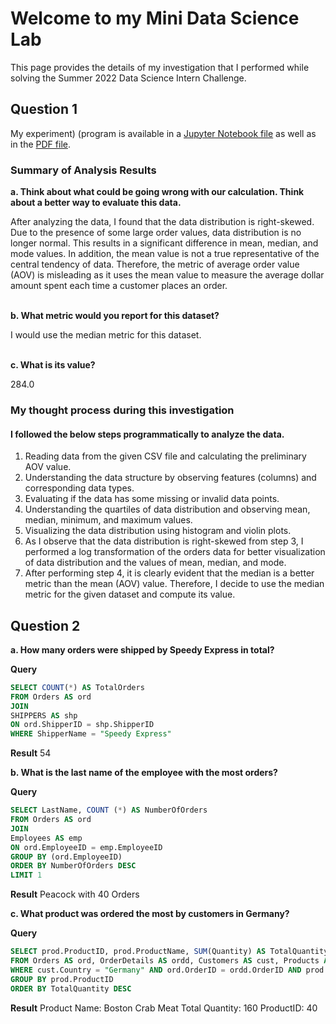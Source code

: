 # Welcome to my Mini Data Science Lab
This page provides the details of my investigation that I performed while solving the Summer 2022 Data Science Intern Challenge.

## Question 1
My experiment) (program is available in a [Jupyter Notebook file](https://github.com/Rijul5/DS-Challenger/blob/fc3f48183db1f312975364d713621ad6bd19b559/Challenger%20Notebook.pdf) as well as in the [PDF file](https://github.com/Rijul5/DS-Challenger/blob/fc3f48183db1f312975364d713621ad6bd19b559/Challenger%20Notebook.pdf).

### Summary of Analysis Results
**a.  Think about what could be going wrong with our calculation. Think about a better way to evaluate this data.**

After analyzing the data, I found that the data distribution is right-skewed. Due to the presence of some large order values, data distribution is no longer normal. This results in a significant difference in mean, median, and mode values. In addition, the mean value is not a true representative of the central tendency of data. Therefore, the metric of average order value (AOV) is misleading as it uses the mean value to measure the average dollar amount spent each time a customer places an order.
<br></br>

**b. What metric would you report for this dataset?**

I would use the median metric for this dataset.
<br></br>

**c.  What is its value?**

284.0

### My thought process during this investigation

#### I followed the below steps programmatically to analyze the data.

1. Reading data from the given CSV file and calculating the preliminary AOV value.
2. Understanding the data structure by observing features (columns) and corresponding data types.
3. Evaluating if the data has some missing or invalid data points.
4. Understanding the quartiles of data distribution and observing mean, median, minimum, and maximum values.
5. Visualizing the data distribution using histogram and violin plots.
6. As I observe that the data distribution is right-skewed from step 3, I performed a log transformation of the orders data for better visualization of data distribution and the values of mean, median, and mode.
7. After performing step 4, it is clearly evident that the median is a better metric than the mean (AOV) value. Therefore, I decide to use the median metric for the given dataset and compute its value.

## Question 2
**a. How many orders were shipped by Speedy Express in total?**

__Query__
```SQL
SELECT COUNT(*) AS TotalOrders
FROM Orders AS ord 
JOIN 
SHIPPERS AS shp 
ON ord.ShipperID = shp.ShipperID
WHERE ShipperName = "Speedy Express"
```

__Result__
54


**b. What is the last name of the employee with the most orders?**

__Query__
```SQL
SELECT LastName, COUNT (*) AS NumberOfOrders
FROM Orders AS ord
JOIN
Employees AS emp
ON ord.EmployeeID = emp.EmployeeID
GROUP BY (ord.EmployeeID)
ORDER BY NumberOfOrders DESC
LIMIT 1
```

__Result__
Peacock with 40 Orders

**c. What product was ordered the most by customers in Germany?**

__Query__
```SQL
SELECT prod.ProductID, prod.ProductName, SUM(Quantity) AS TotalQuantity
FROM Orders AS ord, OrderDetails AS ordd, Customers AS cust, Products AS prod
WHERE cust.Country = "Germany" AND ord.OrderID = ordd.OrderID AND prod.ProductID = ordd.ProductID AND ord.CustomerID = cust.CustomerID
GROUP BY prod.ProductID
ORDER BY TotalQuantity DESC
```

__Result__
Product Name: Boston Crab Meat
Total Quantity: 160
ProductID: 40

